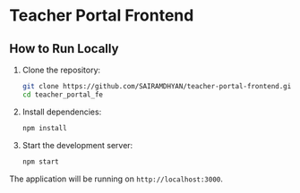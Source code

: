 # Teacher Portal Frontend

## How to Run Locally

1. Clone the repository:
   ```bash
   git clone https://github.com/SAIRAMDHYAN/teacher-portal-frontend.git
   cd teacher_portal_fe
   ```

2. Install dependencies:
   ```bash
   npm install
   ```

3. Start the development server:
   ```bash
   npm start
   ```

The application will be running on `http://localhost:3000`.